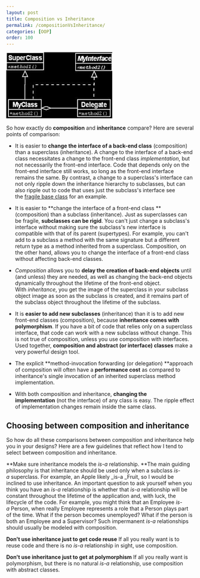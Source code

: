 ```yaml
---
layout: post
title: Composition vs Inheritance
permalink: /compositionVsInheritance/
categories: [OOP]
order: 100
---
```

![Composition and inheritance class diagram](/assets/composition.jpg)

So how exactly do **composition** and **inheritance** compare? Here are several points of comparison:

*   It is easier to **change the interface of a back-end class** (composition) than a superclass (inheritance). A change to the interface of a back-end class necessitates a change to the front-end class _implementation_, but not necessarily the front-end interface. Code that depends only on the front-end interface still works, so long as the front-end interface remains the same. By contrast, a change to a superclass's interface can not only ripple down the inheritance hierarchy to subclasses, but can also ripple out to code that uses just the subclass's interface see the [fragile base class](/fragile) for an example.
    
*   It is easier to **change the interface of a front-end class **(composition) than a subclass (inheritance). Just as superclasses can be fragile, **subclasses can be rigid**. You can't just change a subclass's interface without making sure the subclass's new interface is compatible with that of its parent (supertypes). For example, you can't add to a subclass a method with the same signature but a different return type as a method inherited from a superclass. Composition, on the other hand, allows you to change the interface of a front-end class without affecting back-end classes.
    
*   _Composition_ allows you to **delay the creation of back-end objects** until (and unless) they are needed, as well as changing the back-end objects dynamically throughout the lifetime of the front-end object. With _inheritance_, you get the image of the superclass in your subclass object image as soon as the subclass is created, and it remains part of the subclass object throughout the lifetime of the subclass.
    
*   It is **easier to add new subclasses** (inheritance) than it is to add new front-end classes (composition), because **inheritance comes with polymorphism**. If you have a bit of code that relies only on a superclass interface, that code can work with a new subclass without change. This is not true of composition, unless you use composition with interfaces. Used together, **composition and abstract (or interface) classes** make a very powerful design tool.
    
*   The explicit **method-invocation forwarding (or delegation) **approach of composition will often have a **performance cost** as compared to inheritance's single invocation of an inherited superclass method implementation.
    

*   With both composition and inheritance, **changing the implementation** (not the interface) of any class is easy. The ripple effect of implementation changes remain inside the same class.
    

Choosing between composition and inheritance
--------------------------------------------

So how do all these comparisons between composition and inheritance help you in your designs? Here are a few guidelines that reflect how I tend to select between composition and inheritance.

**Make sure inheritance models the _is-a_ relationship. **The main guiding philosophy is that inheritance should be used only when a subclass _is-a_ superclass. For example, an Apple likely _is-a _Fruit, so I would be inclined to use inheritance. An important question to ask yourself when you think you have an _is-a_ relationship is whether that _is-a_ relationship will be constant throughout the lifetime of the application and, with luck, the lifecycle of the code. For example, you might think that an Employee _is-a_ Person, when really Employee represents a role that a Person plays part of the time. What if the person becomes unemployed? What if the person is both an Employee and a Supervisor? Such impermanent _is-a_ relationships should usually be modeled with composition.

**Don't use inheritance just to get code reuse** If all you really want is to reuse code and there is no _is-a_ relationship in sight, use composition.

**Don't use inheritance just to get at polymorphism** If all you really want is polymorphism, but there is no natural _is-a_ relationship, use composition with abstract classes.
